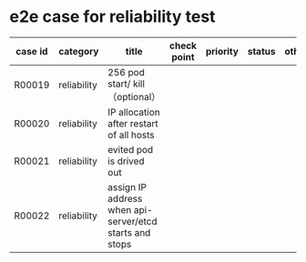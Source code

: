 # e2e case for reliability test
| case id | category  | title | check point    | priority | status | other |
|---------|-----------|-----------------------|-------|----------|--------|-------|
| R00019  | reliability | 256 pod start/ kill <br>（optional）| | | | |
| R00020  | reliability | IP allocation after restart of all hosts | | | | |
| R00021  | reliability | evited pod is drived out | | | | |
| R00022  | reliability | assign IP address when api-server/etcd starts and stops | | | | |


